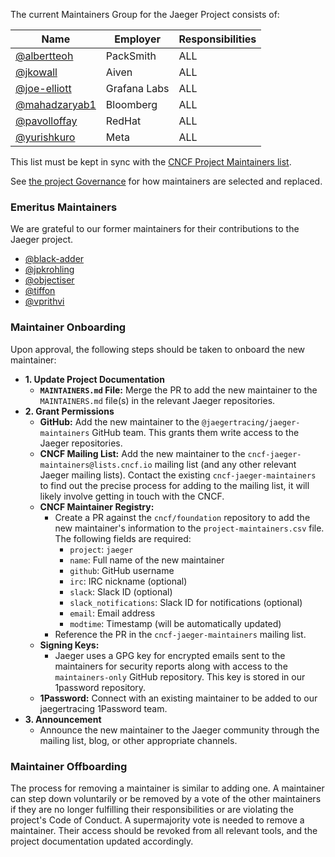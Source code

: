 The current Maintainers Group for the Jaeger Project consists of:

| Name | Employer | Responsibilities |
| ---- | -------- | ---------------- |
| [@albertteoh](https://github.com/albertteoh) | PackSmith | ALL | 
| [@jkowall](https://github.com/jkowall) | Aiven | ALL |
| [@joe-elliott](https://github.com/joe-elliott) | Grafana Labs | ALL |
| [@mahadzaryab1](https://github.com/mahadzaryab1) | Bloomberg | ALL |
| [@pavolloffay](https://github.com/pavolloffay) | RedHat | ALL |
| [@yurishkuro](https://github.com/yurishkuro) | Meta | ALL |

This list must be kept in sync with the [CNCF Project Maintainers list](https://github.com/cncf/foundation/blob/master/project-maintainers.csv).

See [the project Governance](./GOVERNANCE.md) for how maintainers are selected and replaced.

### Emeritus Maintainers

We are grateful to our former maintainers for their contributions to the Jaeger project.

* [@black-adder](https://github.com/black-adder)
* [@jpkrohling](https://github.com/jpkrohling)
* [@objectiser](https://github.com/objectiser)
* [@tiffon](https://github.com/tiffon)
* [@vprithvi](https://github.com/vprithvi)

### Maintainer Onboarding

Upon approval, the following steps should be taken to onboard the new maintainer:

*   **1. Update Project Documentation**
    *   **`MAINTAINERS.md` File:** Merge the PR to add the new maintainer to the `MAINTAINERS.md` file(s) in the relevant Jaeger repositories.
*   **2. Grant Permissions**
    *   **GitHub:** Add the new maintainer to the `@jaegertracing/jaeger-maintainers` GitHub team. This grants them write access to the Jaeger repositories.
    *   **CNCF Mailing List:** Add the new maintainer to the `cncf-jaeger-maintainers@lists.cncf.io` mailing list (and any other relevant Jaeger mailing lists). Contact the existing `cncf-jaeger-maintainers` to find out the precise process for adding to the mailing list, it will likely involve getting in touch with the CNCF.
    *   **CNCF Maintainer Registry:**
        *   Create a PR against the `cncf/foundation` repository to add the new maintainer's information to the `project-maintainers.csv` file. The following fields are required:
            *   `project`: `jaeger`
            *   `name`: Full name of the new maintainer
            *   `github`: GitHub username
            *   `irc`: IRC nickname (optional)
            *   `slack`: Slack ID (optional)
            *   `slack_notifications`: Slack ID for notifications (optional)
            *   `email`: Email address
            *   `modtime`: Timestamp (will be automatically updated)
        *   Reference the PR in the `cncf-jaeger-maintainers` mailing list.
    *   **Signing Keys:**
        *   Jaeger uses a GPG key for encrypted emails sent to the maintainers for security reports along with access to the `maintainers-only` GitHub repository. This key is stored in our 1password repository. 
    *   **1Password:** Connect with an existing maintainer to be added to our jaegertracing 1Password team.
*   **3. Announcement**
    *   Announce the new maintainer to the Jaeger community through the mailing list, blog, or other appropriate channels.

### Maintainer Offboarding

The process for removing a maintainer is similar to adding one. A maintainer can step down voluntarily or be removed by a vote of the other maintainers if they are no longer fulfilling their responsibilities or are violating the project's Code of Conduct. A supermajority vote is needed to remove a maintainer. Their access should be revoked from all relevant tools, and the project documentation updated accordingly.
